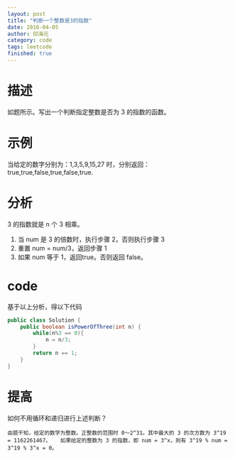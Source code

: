 ```yaml
---
layout: post
title: "判断一个整数是3的指数"
date: 2016-04-05
author: 仰海元
category: code
tags: leetcode
finished: true
---
```

# 描述 
如题所示。写出一个判断指定整数是否为 3 的指数的函数。 

# 示例
当给定的数字分别为：1,3,5,9,15,27 时，分别返回：true,true,false,true,false,true.

# 分析
 3 的指数就是 n 个 3 相乘。  
 
 1. 当 num 是 3 的倍数时，执行步骤 2，否则执行步骤 3  
 2. 重置 num = num/3，返回步骤 1  
 3. 如果 num 等于 1，返回true。否则返回 false。

# code
基于以上分析，得以下代码

```java
public class Solution {
    public boolean isPowerOfThree(int n) {
        while(n%3 == 0){
            n = n/3;
        }
        return n == 1;
    }
}
```

# 提高
如何不用循环和递归进行上述判断？

`
由题干知，给定的数字为整数。正整数的范围时 0～2^31。其中最大的 3 的次方数为 3^19 = 1162261467。  
如果给定的整数为 3 的指数，即 num = 3^x，则有 3^19 % num = 3^19 % 3^x = 0。  
`


